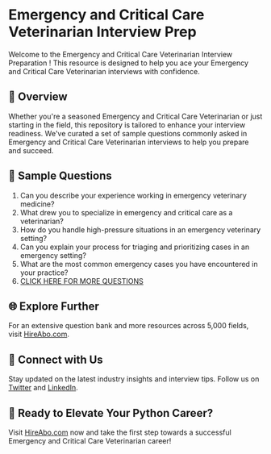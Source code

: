# Emergency and Critical Care Veterinarian Interview Prep

Welcome to the Emergency and Critical Care Veterinarian Interview Preparation ! This resource is designed to help you ace your Emergency and Critical Care Veterinarian interviews with confidence.

## 🚀 Overview

Whether you're a seasoned Emergency and Critical Care Veterinarian or just starting in the field, this repository is tailored to enhance your interview readiness. We've curated a set of sample questions commonly asked in Emergency and Critical Care Veterinarian interviews to help you prepare and succeed.

## 📝 Sample Questions

1. Can you describe your experience working in emergency veterinary medicine?
2. What drew you to specialize in emergency and critical care as a veterinarian?
3. How do you handle high-pressure situations in an emergency veterinary setting?
4. Can you explain your process for triaging and prioritizing cases in an emergency setting?
5. What are the most common emergency cases you have encountered in your practice?
6. [CLICK HERE FOR MORE QUESTIONS](https://hireabo.com/job/24_0_11/Emergency%20and%20Critical%20Care%20Veterinarian)

## 🌐 Explore Further

For an extensive question bank and more resources across 5,000 fields, visit [HireAbo.com](https://www.hireabo.com).

## 📱 Connect with Us

Stay updated on the latest industry insights and interview tips. Follow us on [Twitter](https://twitter.com/hireabo) and [LinkedIn](https://www.linkedin.com/in/hire-abo-3609972a8/).

## 🚀 Ready to Elevate Your Python Career?

Visit [HireAbo.com](https://www.hireabo.com) now and take the first step towards a successful Emergency and Critical Care Veterinarian career!